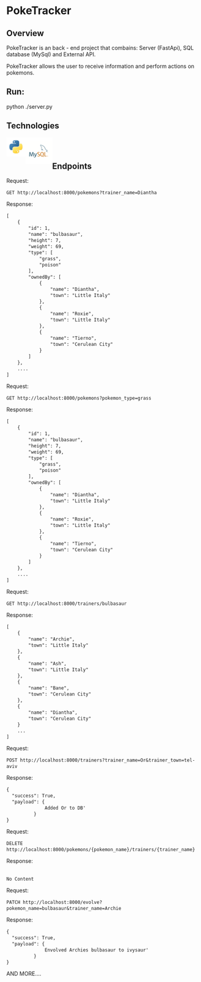 # PokeTracker

## Overview

PokeTracker is an back - end project that combains: Server (FastApi), SQL database (MySql) and External API.

PokeTracker allows the user to receive information and perform actions on pokemons.

## Run:

python ./server.py

## Technologies
<img align="left" alt="Pyton" width="50px" src="https://raw.githubusercontent.com/github/explore/80688e429a7d4ef2fca1e82350fe8e3517d3494d/topics/python/python.png" />
<img align="left" alt="Mysql" width="70px" src="https://raw.githubusercontent.com/github/explore/80688e429a7d4ef2fca1e82350fe8e3517d3494d/topics/mysql/mysql.png" />
<br />
<br />

## Endpoints

Request:

```
GET http://localhost:8000/pokemons?trainer_name=Diantha
```

Response:

```
[
    {
        "id": 1,
        "name": "bulbasaur",
        "height": 7,
        "weight": 69,
        "type": [
            "grass",
            "poison"
        ],
        "ownedBy": [
            {
                "name": "Diantha",
                "town": "Little Italy"
            },
            {
                "name": "Roxie",
                "town": "Little Italy"
            },
            {
                "name": "Tierno",
                "town": "Cerulean City"
            }
        ]
    },
    ....
]
```

Request:

```
GET http://localhost:8000/pokemons?pokemon_type=grass
```

Response:

```
[
    {
        "id": 1,
        "name": "bulbasaur",
        "height": 7,
        "weight": 69,
        "type": [
            "grass",
            "poison"
        ],
        "ownedBy": [
            {
                "name": "Diantha",
                "town": "Little Italy"
            },
            {
                "name": "Roxie",
                "town": "Little Italy"
            },
            {
                "name": "Tierno",
                "town": "Cerulean City"
            }
        ]
    },
    ....
]
```

Request:

```
GET http://localhost:8000/trainers/bulbasaur
```

Response:

```
[
    {
        "name": "Archie",
        "town": "Little Italy"
    },
    {
        "name": "Ash",
        "town": "Little Italy"
    },
    {
        "name": "Bane",
        "town": "Cerulean City"
    },
    {
        "name": "Diantha",
        "town": "Cerulean City"
    }
    ...
]
```

Request:

```
POST http://localhost:8000/trainers?trainer_name=Or&trainer_town=tel-aviv
```

Response:

```
{
  "success": True,
  "payload": {
              Added Or to DB'
          }
}
```

Request:

```
DELETE http://localhost:8000/pokemons/{pokemon_name}/trainers/{trainer_name}

```

Response:

```

No Content

```

Request:

```
PATCH http://localhost:8000/evolve?pokemon_name=bulbasaur&trainer_name=Archie

```

Response:

```
{
  "success": True,
  "payload": {
              Envolved Archies bulbasaur to ivysaur'
          }
}
```

AND MORE....
